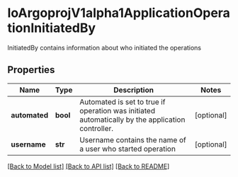 # IoArgoprojV1alpha1ApplicationOperationInitiatedBy

InitiatedBy contains information about who initiated the operations
## Properties
Name | Type | Description | Notes
------------ | ------------- | ------------- | -------------
**automated** | **bool** | Automated is set to true if operation was initiated automatically by the application controller. | [optional] 
**username** | **str** | Username contains the name of a user who started operation | [optional] 

[[Back to Model list]](../README.md#documentation-for-models) [[Back to API list]](../README.md#documentation-for-api-endpoints) [[Back to README]](../README.md)


